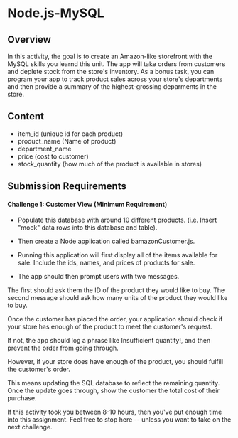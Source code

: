 # Node.js-MySQL

## Overview

In this activity, the goal is to create an Amazon-like storefront with the MySQL skills you learnd this unit. The app will take orders from customers and deplete stock from the store's inventory. As a bonus task, you can program your app to track product sales across your store's departments and then provide a summary of the highest-grossing deparments in the store.

## Content 

* item_id (unique id for each product)
* product_name (Name of product)
* department_name
* price (cost to customer)
* stock_quantity (how much of the product is available in stores)

## Submission Requirements

#### Challenge 1: Customer View (Minimum Requirement)

* Populate this database with around 10 different products. (i.e. Insert "mock" data rows into this database and table).

* Then create a Node application called bamazonCustomer.js. 

* Running this application will first display all of the items available for sale. Include the ids, names, and prices of products for sale.

* The app should then prompt users with two messages.

The first should ask them the ID of the product they would like to buy.
The second message should ask how many units of the product they would like to buy.

Once the customer has placed the order, your application should check if your store has enough of the product to meet the customer's request.

If not, the app should log a phrase like Insufficient quantity!, and then prevent the order from going through.

However, if your store does have enough of the product, you should fulfill the customer's order.

This means updating the SQL database to reflect the remaining quantity.
Once the update goes through, show the customer the total cost of their purchase.

If this activity took you between 8-10 hours, then you've put enough time into this assignment. Feel free to stop here -- unless you want to take on the next challenge.